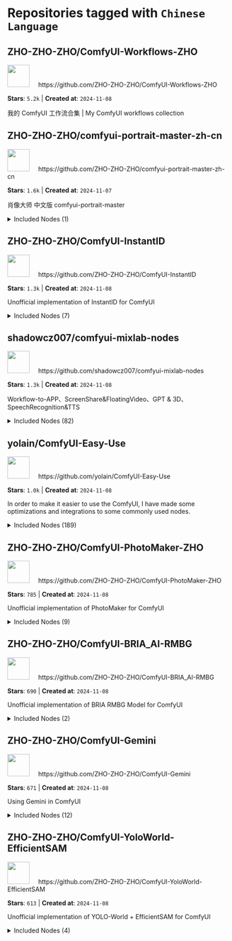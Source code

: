 # Repositories tagged with `Chinese Language`


## ZHO-ZHO-ZHO/ComfyUI-Workflows-ZHO


<a href='https://github.com/ZHO-ZHO-ZHO/ComfyUI-Workflows-ZHO'>
<img src="https://avatars.githubusercontent.com/u/140084057?v=4" width="50" height="50"></a> &nbsp; &nbsp; https://github.com/ZHO-ZHO-ZHO/ComfyUI-Workflows-ZHO

**Stars**: `5.2k` | **Created at**: `2024-11-08`


我的 ComfyUI 工作流合集 | My ComfyUI workflows collection

## ZHO-ZHO-ZHO/comfyui-portrait-master-zh-cn


<a href='https://github.com/ZHO-ZHO-ZHO/comfyui-portrait-master-zh-cn'>
<img src="https://avatars.githubusercontent.com/u/140084057?v=4" width="50" height="50"></a> &nbsp; &nbsp; https://github.com/ZHO-ZHO-ZHO/comfyui-portrait-master-zh-cn

**Stars**: `1.6k` | **Created at**: `2024-11-07`


肖像大师 中文版 comfyui-portrait-master
<details><summary>Included Nodes (1)</summary>

 - <sub>[PortraitMaster_中文版](node_examples/PortraitMaster_中文版.md)</sub>
</details>


## ZHO-ZHO-ZHO/ComfyUI-InstantID


<a href='https://github.com/ZHO-ZHO-ZHO/ComfyUI-InstantID'>
<img src="https://avatars.githubusercontent.com/u/140084057?v=4" width="50" height="50"></a> &nbsp; &nbsp; https://github.com/ZHO-ZHO-ZHO/ComfyUI-InstantID

**Stars**: `1.3k` | **Created at**: `2024-11-08`


Unofficial implementation of InstantID for ComfyUI
<details><summary>Included Nodes (7)</summary>

 - <sub>[ID_Prompt_Styler](node_examples/ID_Prompt_Styler.md)</sub>, <sub>[IDBaseModelLoader_fromhub](node_examples/IDBaseModelLoader_fromhub.md)</sub>, <sub>[IDBaseModelLoader_local](node_examples/IDBaseModelLoader_local.md)</sub>, <sub>[IDControlNetLoader](node_examples/IDControlNetLoader.md)</sub>, <sub>[IDGenerationNode](node_examples/IDGenerationNode.md)</sub>, <sub>[InsightFaceLoader_Zho](node_examples/InsightFaceLoader_Zho.md)</sub>, <sub>[Ipadapter_instantidLoader](node_examples/Ipadapter_instantidLoader.md)</sub>
</details>


## shadowcz007/comfyui-mixlab-nodes


<a href='https://github.com/shadowcz007/comfyui-mixlab-nodes'>
<img src="https://avatars.githubusercontent.com/u/12645064?v=4" width="50" height="50"></a> &nbsp; &nbsp; https://github.com/shadowcz007/comfyui-mixlab-nodes

**Stars**: `1.3k` | **Created at**: `2024-11-08`


Workflow-to-APP、ScreenShare&FloatingVideo、GPT & 3D、SpeechRecognition&TTS
<details><summary>Included Nodes (82)</summary>

 - <sub>[3DImage](node_examples/3DImage.md)</sub>
 - <sub>AnalyzeAudio</sub>, <sub>[AppInfo](node_examples/AppInfo.md)</sub>, <sub>ApplyVisualStylePrompting_</sub>, <sub>AreaToMask</sub>, <sub>AudioPlay</sub>
 - <sub>CenterImage</sub>, <sub>[CkptNames_](node_examples/CkptNames_.md)</sub>, <sub>Color</sub>, <sub>ComparingTwoFrames_</sub>, <sub>CompositeImages_</sub>, <sub>CreateJsonNode</sub>
 - <sub>DepthViewer</sub>, <sub>[DynamicDelayProcessor](node_examples/DynamicDelayProcessor.md)</sub>
 - <sub>[EmbeddingPrompt](node_examples/EmbeddingPrompt.md)</sub>, <sub>[EnhanceImage](node_examples/EnhanceImage.md)</sub>
 - <sub>FaceToMask</sub>, <sub>[FeatheredMask](node_examples/FeatheredMask.md)</sub>, <sub>[FloatingVideo](node_examples/FloatingVideo.md)</sub>, <sub>[FloatSlider](node_examples/FloatSlider.md)</sub>, <sub>[Font](node_examples/Font.md)</sub>
 - <sub>[GetImageSize_](node_examples/GetImageSize_.md)</sub>, <sub>GLIGENTextBoxApply_Advanced</sub>, <sub>GradientImage</sub>, <sub>GridDisplayAndSave</sub>, <sub>GridInput</sub>, <sub>GridOutput</sub>
 - <sub>ImageBatchToList_</sub>, <sub>ImageColorTransfer</sub>, <sub>[ImageCropByAlpha](node_examples/ImageCropByAlpha.md)</sub>, <sub>ImageListToBatch_</sub>, <sub>ImagesPrompt_</sub>, <sub>IncrementingListNode_</sub>, <sub>[IntNumber](node_examples/IntNumber.md)</sub>
 - <sub>JoinWithDelimiter</sub>
 - <sub>KeyInput</sub>
 - <sub>[LimitNumber](node_examples/LimitNumber.md)</sub>, <sub>ListSplit_</sub>, <sub>[LoadImagesFromPath](node_examples/LoadImagesFromPath.md)</sub>, <sub>[LoadImagesFromURL](node_examples/LoadImagesFromURL.md)</sub>, <sub>LoadImagesToBatch</sub>, <sub>LoraNames_</sub>, <sub>LoraPrompt</sub>
 - <sub>MaskListMerge_</sub>, <sub>MaskListReplace_</sub>, <sub>[MergeLayers](node_examples/MergeLayers.md)</sub>, <sub>MirroredImage</sub>, <sub>MultiplicationNode</sub>
 - <sub>[NewLayer](node_examples/NewLayer.md)</sub>, <sub>[NoiseImage](node_examples/NoiseImage.md)</sub>
 - <sub>OutlineMask</sub>
 - <sub>P5Input</sub>, <sub>PreviewMask_</sub>, <sub>[PromptImage](node_examples/PromptImage.md)</sub>, <sub>PromptSimplification</sub>, <sub>[PromptSlide](node_examples/PromptSlide.md)</sub>
 - <sub>[RandomPrompt](node_examples/RandomPrompt.md)</sub>, <sub>[ResizeImageMixlab](node_examples/ResizeImageMixlab.md)</sub>
 - <sub>SamplerNames_</sub>, <sub>SaveImageAndMetadata_</sub>, <sub>SaveImageToLocal</sub>, <sub>[ScreenShare](node_examples/ScreenShare.md)</sub>, <sub>Seed_</sub>, <sub>[ShowLayer](node_examples/ShowLayer.md)</sub>, <sub>SmoothMask</sub>, <sub>[SpeechRecognition](node_examples/SpeechRecognition.md)</sub>, <sub>[SpeechSynthesis](node_examples/SpeechSynthesis.md)</sub>, <sub>SplitImage</sub>, <sub>[SplitLongMask](node_examples/SplitLongMask.md)</sub>, <sub>StyleAlignedBatchAlign_</sub>, <sub>StyleAlignedReferenceSampler_</sub>, <sub>StyleAlignedSampleReferenceLatents_</sub>, <sub>[SvgImage](node_examples/SvgImage.md)</sub>, <sub>[SwitchByIndex](node_examples/SwitchByIndex.md)</sub>
 - <sub>TESTNODE_</sub>, <sub>TESTNODE_TOKEN</sub>, <sub>[TextImage](node_examples/TextImage.md)</sub>, <sub>[TextInput_](node_examples/TextInput_.md)</sub>, <sub>TextToNumber</sub>, <sub>[TransparentImage](node_examples/TransparentImage.md)</sub>
 - <sub>[VAEDecodeConsistencyDecoder](node_examples/VAEDecodeConsistencyDecoder.md)</sub>, <sub>[VAELoaderConsistencyDecoder](node_examples/VAELoaderConsistencyDecoder.md)</sub>
</details>


## yolain/ComfyUI-Easy-Use


<a href='https://github.com/yolain/ComfyUI-Easy-Use'>
<img src="https://avatars.githubusercontent.com/u/73304135?v=4" width="50" height="50"></a> &nbsp; &nbsp; https://github.com/yolain/ComfyUI-Easy-Use

**Stars**: `1.0k` | **Created at**: `2024-11-08`


In order to make it easier to use the ComfyUI, I have made some optimizations and integrations to some commonly used nodes.
<details><summary>Included Nodes (189)</summary>

 - <sub>dynamicThresholdingFull</sub>
 - <sub>[easy a1111Loader](node_examples/easy_a1111Loader.md)</sub>, <sub>easy ab</sub>, <sub>easy anythingIndexSwitch</sub>, <sub>easy anythingInversedSwitch</sub>, <sub>[easy applyBrushNet](node_examples/easy_applyBrushNet.md)</sub>, <sub>[easy applyFooocusInpaint](node_examples/easy_applyFooocusInpaint.md)</sub>, <sub>easy applyInpaint</sub>, <sub>[easy applyPowerPaint](node_examples/easy_applyPowerPaint.md)</sub>, <sub>easy batchAnything</sub>, <sub>easy blocker</sub>, <sub>[easy boolean](node_examples/easy_boolean.md)</sub>, <sub>easy cascadeKSampler</sub>, <sub>[easy cascadeLoader](node_examples/easy_cascadeLoader.md)</sub>, <sub>[easy ckptNames](node_examples/easy_ckptNames.md)</sub>, <sub>[easy cleanGpuUsed](node_examples/easy_cleanGpuUsed.md)</sub>, <sub>easy clearCacheAll</sub>, <sub>easy clearCacheKey</sub>, <sub>[easy comfyLoader](node_examples/easy_comfyLoader.md)</sub>, <sub>[easy compare](node_examples/easy_compare.md)</sub>, <sub>easy conditioningIndexSwitch</sub>, <sub>[easy controlnetLoader](node_examples/easy_controlnetLoader.md)</sub>, <sub>easy controlnetLoader++</sub>, <sub>[easy controlnetLoaderADV](node_examples/easy_controlnetLoaderADV.md)</sub>, <sub>easy controlnetNames</sub>, <sub>[easy controlnetStack](node_examples/easy_controlnetStack.md)</sub>, <sub>easy controlnetStackApply</sub>, <sub>easy convertAnything</sub>, <sub>[easy detailerFix](node_examples/easy_detailerFix.md)</sub>, <sub>easy dynamiCrafterLoader</sub>, <sub>easy float</sub>, <sub>easy fluxLoader</sub>, <sub>easy forLoopEnd</sub>, <sub>easy forLoopStart</sub>, <sub>[easy fullCascadeKSampler](node_examples/easy_fullCascadeKSampler.md)</sub>, <sub>[easy fullkSampler](node_examples/easy_fullkSampler.md)</sub>, <sub>[easy fullLoader](node_examples/easy_fullLoader.md)</sub>, <sub>[easy globalSeed](node_examples/easy_globalSeed.md)</sub>, <sub>[easy hiresFix](node_examples/easy_hiresFix.md)</sub>, <sub>easy humanSegmentation</sub>, <sub>easy hunyuanDiTLoader</sub>, <sub>[easy icLightApply](node_examples/easy_icLightApply.md)</sub>, <sub>easy if</sub>, <sub>easy ifElse</sub>, <sub>easy imageBatchToImageList</sub>, <sub>[easy imageChooser](node_examples/easy_imageChooser.md)</sub>, <sub>[easy imageColorMatch](node_examples/easy_imageColorMatch.md)</sub>, <sub>[easy imageConcat](node_examples/easy_imageConcat.md)</sub>, <sub>easy imageCount</sub>, <sub>easy imageCropFromMask</sub>, <sub>[easy imageDetailTransfer](node_examples/easy_imageDetailTransfer.md)</sub>, <sub>easy imageIndexSwitch</sub>, <sub>[easy imageInsetCrop](node_examples/easy_imageInsetCrop.md)</sub>, <sub>[easy imageInterrogator](node_examples/easy_imageInterrogator.md)</sub>, <sub>easy imageListToImageBatch</sub>, <sub>[easy imagePixelPerfect](node_examples/easy_imagePixelPerfect.md)</sub>, <sub>easy imageRatio</sub>, <sub>[easy imageRemBg](node_examples/easy_imageRemBg.md)</sub>, <sub>easy imageSave</sub>, <sub>easy imageScaleDown</sub>, <sub>easy imageScaleDownBy</sub>, <sub>[easy imageScaleDownToSize](node_examples/easy_imageScaleDownToSize.md)</sub>, <sub>easy imageScaleToNormPixels</sub>, <sub>[easy imageSize](node_examples/easy_imageSize.md)</sub>, <sub>easy imageSizeByLongerSide</sub>, <sub>easy imageSizeBySide</sub>, <sub>[easy imageSplitGrid](node_examples/easy_imageSplitGrid.md)</sub>, <sub>[easy imageSplitList](node_examples/easy_imageSplitList.md)</sub>, <sub>easy imageSplitTiles</sub>, <sub>[easy imagesSplitImage](node_examples/easy_imagesSplitImage.md)</sub>, <sub>[easy imageSwitch](node_examples/easy_imageSwitch.md)</sub>, <sub>easy imageTilesFromBatch</sub>, <sub>easy imageToBase64</sub>, <sub>[easy imageToMask](node_examples/easy_imageToMask.md)</sub>, <sub>easy imageUncropFromBBOX</sub>, <sub>easy indexAnything</sub>, <sub>easy injectNoiseToLatent</sub>, <sub>[easy instantIDApply](node_examples/easy_instantIDApply.md)</sub>, <sub>easy instantIDApplyADV</sub>, <sub>easy int</sub>, <sub>[easy ipadapterApply](node_examples/easy_ipadapterApply.md)</sub>, <sub>easy ipadapterApplyADV</sub>, <sub>easy ipadapterApplyEmbeds</sub>, <sub>easy ipadapterApplyEncoder</sub>, <sub>easy ipadapterApplyFaceIDKolors</sub>, <sub>easy ipadapterApplyFromParams</sub>, <sub>easy ipadapterApplyRegional</sub>, <sub>easy ipadapterStyleComposition</sub>, <sub>easy isFileExist</sub>, <sub>easy isNone</sub>, <sub>easy isSDXL</sub>, <sub>easy joinImageBatch</sub>, <sub>easy kolorsLoader</sub>, <sub>[easy kSampler](node_examples/easy_kSampler.md)</sub>, <sub>easy kSamplerCustom</sub>, <sub>easy kSamplerDownscaleUnet</sub>, <sub>[easy kSamplerInpainting](node_examples/easy_kSamplerInpainting.md)</sub>, <sub>[easy kSamplerLayerDiffusion](node_examples/easy_kSamplerLayerDiffusion.md)</sub>, <sub>easy kSamplerSDTurbo</sub>, <sub>easy kSamplerTiled</sub>, <sub>easy latentCompositeMaskedWithCond</sub>, <sub>easy latentNoisy</sub>, <sub>easy lengthAnything</sub>, <sub>easy LLLiteLoader</sub>, <sub>[easy loadImageBase64](node_examples/easy_loadImageBase64.md)</sub>, <sub>easy loadImagesForLoop</sub>, <sub>[easy loraStack](node_examples/easy_loraStack.md)</sub>, <sub>easy loraStackApply</sub>, <sub>easy mathFloat</sub>, <sub>easy mathInt</sub>, <sub>easy mathString</sub>, <sub>[easy negative](node_examples/easy_negative.md)</sub>, <sub>easy outputToList</sub>, <sub>easy pipeBatchIndex</sub>, <sub>[easy pipeEdit](node_examples/easy_pipeEdit.md)</sub>, <sub>easy pipeEditPrompt</sub>, <sub>[easy pipeIn](node_examples/easy_pipeIn.md)</sub>, <sub>[easy pipeOut](node_examples/easy_pipeOut.md)</sub>, <sub>easy pipeToBasicPipe</sub>, <sub>easy pixArtLoader</sub>, <sub>easy pixels</sub>, <sub>easy portraitMaster</sub>, <sub>easy poseEditor</sub>, <sub>[easy positive](node_examples/easy_positive.md)</sub>, <sub>[easy preDetailerFix](node_examples/easy_preDetailerFix.md)</sub>, <sub>easy preMaskDetailerFix</sub>, <sub>[easy preSampling](node_examples/easy_preSampling.md)</sub>, <sub>easy preSamplingAdvanced</sub>, <sub>easy preSamplingCascade</sub>, <sub>[easy preSamplingCustom](node_examples/easy_preSamplingCustom.md)</sub>, <sub>[easy preSamplingDynamicCFG](node_examples/easy_preSamplingDynamicCFG.md)</sub>, <sub>[easy preSamplingLayerDiffusion](node_examples/easy_preSamplingLayerDiffusion.md)</sub>, <sub>[easy preSamplingLayerDiffusionADDTL](node_examples/easy_preSamplingLayerDiffusionADDTL.md)</sub>, <sub>[easy preSamplingNoiseIn](node_examples/easy_preSamplingNoiseIn.md)</sub>, <sub>easy preSamplingSdTurbo</sub>, <sub>[easy prompt](node_examples/easy_prompt.md)</sub>, <sub>[easy promptConcat](node_examples/easy_promptConcat.md)</sub>, <sub>[easy promptLine](node_examples/easy_promptLine.md)</sub>, <sub>easy promptList</sub>, <sub>[easy promptReplace](node_examples/easy_promptReplace.md)</sub>, <sub>easy pulIDApply</sub>, <sub>easy pulIDApplyADV</sub>, <sub>easy rangeFloat</sub>, <sub>easy rangeInt</sub>, <sub>easy removeLocalImage</sub>, <sub>[easy samLoaderPipe](node_examples/easy_samLoaderPipe.md)</sub>, <sub>easy saveImageLazy</sub>, <sub>easy saveText</sub>, <sub>easy saveTextLazy</sub>, <sub>[easy seed](node_examples/easy_seed.md)</sub>, <sub>[easy showAnything](node_examples/easy_showAnything.md)</sub>, <sub>easy showAnythingLazy</sub>, <sub>easy showLoaderSettingsNames</sub>, <sub>easy showSpentTime</sub>, <sub>easy showTensorShape</sub>, <sub>easy sleep</sub>, <sub>easy sliderControl</sub>, <sub>[easy stableDiffusion3API](node_examples/easy_stableDiffusion3API.md)</sub>, <sub>easy string</sub>, <sub>[easy styleAlignedBatchAlign](node_examples/easy_styleAlignedBatchAlign.md)</sub>, <sub>[easy stylesSelector](node_examples/easy_stylesSelector.md)</sub>, <sub>easy sv3dLoader</sub>, <sub>easy svdLoader</sub>, <sub>easy textIndexSwitch</sub>, <sub>easy textSwitch</sub>, <sub>[easy ultralyticsDetectorPipe](node_examples/easy_ultralyticsDetectorPipe.md)</sub>, <sub>easy unSampler</sub>, <sub>easy whileLoopEnd</sub>, <sub>easy whileLoopStart</sub>, <sub>[easy wildcards](node_examples/easy_wildcards.md)</sub>, <sub>easy xyAny</sub>, <sub>easy XYInputs: CFG Scale</sub>, <sub>easy XYInputs: Checkpoint</sub>, <sub>easy XYInputs: ControlNet</sub>, <sub>easy XYInputs: Denoise</sub>, <sub>easy XYInputs: FluxGuidance</sub>, <sub>easy XYInputs: Lora</sub>, <sub>easy XYInputs: ModelMergeBlocks</sub>, <sub>easy XYInputs: NegativeCond</sub>, <sub>easy XYInputs: NegativeCondList</sub>, <sub>easy XYInputs: PositiveCond</sub>, <sub>easy XYInputs: PositiveCondList</sub>, <sub>easy XYInputs: PromptSR</sub>, <sub>easy XYInputs: Sampler/Scheduler</sub>, <sub>[easy XYInputs: Seeds++ Batch](node_examples/easy_XYInputs_Seeds++_Batch.md)</sub>, <sub>[easy XYInputs: Steps](node_examples/easy_XYInputs_Steps.md)</sub>, <sub>easy XYPlot</sub>, <sub>[easy XYPlotAdvanced](node_examples/easy_XYPlotAdvanced.md)</sub>, <sub>easy zero123Loader</sub>
</details>


## ZHO-ZHO-ZHO/ComfyUI-PhotoMaker-ZHO


<a href='https://github.com/ZHO-ZHO-ZHO/ComfyUI-PhotoMaker-ZHO'>
<img src="https://avatars.githubusercontent.com/u/140084057?v=4" width="50" height="50"></a> &nbsp; &nbsp; https://github.com/ZHO-ZHO-ZHO/ComfyUI-PhotoMaker-ZHO

**Stars**: `785` | **Created at**: `2024-11-08`


Unofficial implementation of PhotoMaker for ComfyUI
<details><summary>Included Nodes (9)</summary>

 - <sub>[BaseModel_Loader_fromhub](node_examples/BaseModel_Loader_fromhub.md)</sub>, <sub>[BaseModel_Loader_local](node_examples/BaseModel_Loader_local.md)</sub>
 - <sub>[LoRALoader](node_examples/LoRALoader.md)</sub>
 - <sub>[NEW_PhotoMaker_Generation](node_examples/NEW_PhotoMaker_Generation.md)</sub>
 - <sub>[PhotoMaker_Generation](node_examples/PhotoMaker_Generation.md)</sub>, <sub>[PhotoMakerAdapter_Loader_fromhub](node_examples/PhotoMakerAdapter_Loader_fromhub.md)</sub>, <sub>[PhotoMakerAdapter_Loader_local](node_examples/PhotoMakerAdapter_Loader_local.md)</sub>, <sub>[Prompt_Styler](node_examples/Prompt_Styler.md)</sub>
 - <sub>[Ref_Image_Preprocessing](node_examples/Ref_Image_Preprocessing.md)</sub>
</details>


## ZHO-ZHO-ZHO/ComfyUI-BRIA_AI-RMBG


<a href='https://github.com/ZHO-ZHO-ZHO/ComfyUI-BRIA_AI-RMBG'>
<img src="https://avatars.githubusercontent.com/u/140084057?v=4" width="50" height="50"></a> &nbsp; &nbsp; https://github.com/ZHO-ZHO-ZHO/ComfyUI-BRIA_AI-RMBG

**Stars**: `690` | **Created at**: `2024-11-08`


Unofficial implementation of BRIA RMBG Model for ComfyUI
<details><summary>Included Nodes (2)</summary>

 - <sub>[BRIA_RMBG_ModelLoader_Zho](node_examples/BRIA_RMBG_ModelLoader_Zho.md)</sub>, <sub>[BRIA_RMBG_Zho](node_examples/BRIA_RMBG_Zho.md)</sub>
</details>


## ZHO-ZHO-ZHO/ComfyUI-Gemini


<a href='https://github.com/ZHO-ZHO-ZHO/ComfyUI-Gemini'>
<img src="https://avatars.githubusercontent.com/u/140084057?v=4" width="50" height="50"></a> &nbsp; &nbsp; https://github.com/ZHO-ZHO-ZHO/ComfyUI-Gemini

**Stars**: `671` | **Created at**: `2024-11-08`


Using Gemini in ComfyUI
<details><summary>Included Nodes (12)</summary>

 - <sub>[ConcatText_Zho](node_examples/ConcatText_Zho.md)</sub>
 - <sub>[DisplayText_Zho](node_examples/DisplayText_Zho.md)</sub>
 - <sub>[Gemini_15P_API_S_Advance_Zho](node_examples/Gemini_15P_API_S_Advance_Zho.md)</sub>, <sub>Gemini_15P_API_S_Chat_Advance_Zho</sub>, <sub>Gemini_API_Chat_Zho</sub>, <sub>[Gemini_API_S_Chat_Zho](node_examples/Gemini_API_S_Chat_Zho.md)</sub>, <sub>Gemini_API_S_Vsion_ImgURL_Zho</sub>, <sub>[Gemini_API_S_Zho](node_examples/Gemini_API_S_Zho.md)</sub>, <sub>Gemini_API_Vsion_ImgURL_Zho</sub>, <sub>[Gemini_API_Zho](node_examples/Gemini_API_Zho.md)</sub>, <sub>Gemini_File_API_S_Zho</sub>, <sub>Gemini_FileUpload_API_S_Zho</sub>
</details>


## ZHO-ZHO-ZHO/ComfyUI-YoloWorld-EfficientSAM


<a href='https://github.com/ZHO-ZHO-ZHO/ComfyUI-YoloWorld-EfficientSAM'>
<img src="https://avatars.githubusercontent.com/u/140084057?v=4" width="50" height="50"></a> &nbsp; &nbsp; https://github.com/ZHO-ZHO-ZHO/ComfyUI-YoloWorld-EfficientSAM

**Stars**: `613` | **Created at**: `2024-11-08`


Unofficial implementation of  YOLO-World + EfficientSAM for ComfyUI
<details><summary>Included Nodes (4)</summary>

 - <sub>[ESAM_ModelLoader_Zho](node_examples/ESAM_ModelLoader_Zho.md)</sub>
 - <sub>Yoloworld_ESAM_DetectorProvider_Zho</sub>, <sub>[Yoloworld_ESAM_Zho](node_examples/Yoloworld_ESAM_Zho.md)</sub>, <sub>[Yoloworld_ModelLoader_Zho](node_examples/Yoloworld_ModelLoader_Zho.md)</sub>
</details>

